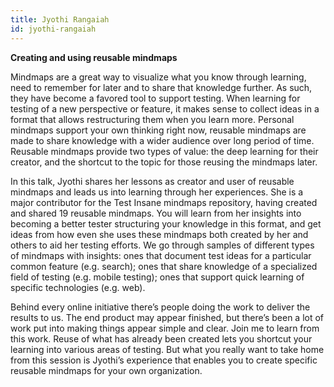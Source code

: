 ```yaml
---
title: Jyothi Rangaiah
id: jyothi-rangaiah
---
```

**Creating and using reusable mindmaps**

Mindmaps are a great way to visualize what you know through learning, need to remember for later and to share that knowledge further. As such, they have become a favored tool to support testing. When learning for testing of a new perspective or feature, it makes sense to collect ideas in a format that allows restructuring them when you learn more. Personal mindmaps support your own thinking right now, reusable mindmaps are made to share knowledge with a wider audience over long period of time. Reusable mindmaps provide two types of value: the deep learning for their creator, and the shortcut to the topic for those reusing the mindmaps later.

In this talk, Jyothi shares her lessons as creator and user of reusable mindmaps and leads us into learning through her experiences. She is a major contributor for the Test Insane mindmaps repository, having created and shared 19 reusable mindmaps. You will learn from her insights into becoming a better tester structuring your knowledge in this format, and get ideas from how even she uses these mindmaps both created by her and others to aid her testing efforts. We go through samples of different types of mindmaps with insights: ones that document test ideas for a particular common feature (e.g. search); ones that share knowledge of a specialized field of testing (e.g. mobile testing); ones that support quick learning of specific technologies (e.g. web).

Behind every online initiative there’s people doing the work to deliver the results to us. The end product may appear finished, but there’s been a lot of work put into making things appear simple and clear. Join me to learn from this work. Reuse of what has already been created lets you shortcut your learning into various areas of testing. But what you really want to take home from this session is Jyothi’s experience that enables you to create specific reusable mindmaps for your own organization.

